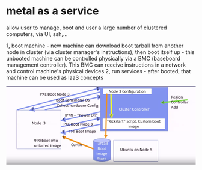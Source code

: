 # metal as a service

allow user to manage, boot and user a large number of clustered computers, via UI, ssh,...

1, boot machine
    - new machine can download boot tarball from another node in cluster (via cluster manager's instructions), then boot itself up
    - this unbooted machine can be controlled physically via a BMC (baseboard management controller). This BMC can receive instructions in a network and control machine's physical devices
2, run services
    - after booted, that machine can be used as IaaS concepts

![](2023-03-28-16-30-36.png)